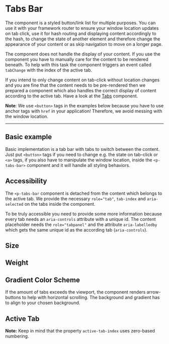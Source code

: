 # Tabs Bar

The component is a styled button/link list for multiple purposes. You can use it with your framework router to ensure
your window location updates on tab click, use it for hash routing and displaying content accordingly to the hash, to change the state of another element
and therefore change the appearance of your content or as skip navigation to move on a longer page.

The component does not handle the display of your content. If you use the component you have to manually care for the
content to be rendered beneath. To help with this task the component triggers an event called `tabChange` with the index
of the active tab.

If you intend to only change content on tab-click without location changes and you are fine that the content needs to be pre-rendered then we prepared a component which also
handles the correct display of content according to the active tab. Have a look at the [Tabs](#/components/tabs) component.

**Note**: We use `<button>` tags in the examples below because you have to use anchor tags with `href`
in your application! Therefore, we avoid messing with the window location.

---

## Basic example

Basic implementation is a tab bar with tabs to switch between the content. Just put `<button>` tags if you need to change e.g. the state on tab-click or `<a>`
tags, if you also have to manipulate the window location, inside the `<p-tabs-bar>` component and it will handle all styling behaviors. 

<Playground :themeable="true">
  <template v-slot="{theme}">
    <p-tabs-bar :theme="theme">
      <button type="button">Tab One</button>
      <button type="button">Tab Two</button>
      <button type="button">Tab Three</button>
    </p-tabs-bar>
  </template>
</Playground>

<Playground :themeable="true">
  <template v-slot="{theme}">
    <p-tabs-bar :theme="theme">
      <a href="#">Tab One</a>
      <a href="#">Tab Two</a>
      <a href="#">Tab Three</a>
    </p-tabs-bar>
  </template>
</Playground>

## Accessibility

The `<p-tabs-bar` component is detached from the content which belongs to the active tab. We provide the necessary `role="tab"`, `tab-index` and `aria-selected` on the tabs inside the component.

To be truly accessible you need to provide some more information because every tab needs an `aria-controls` attribute with a unique id. The content placeholder needs the `role="tabpanel"` and the attribute `aria-labelledby`
which gets the same unique id as the according tab (`aria-controls`).

<Playground :themeable="true">
  <template v-slot="{theme}">
    <p-tabs-bar :theme="theme" ref="some-tabs-bar">
      <button type="button" aria-controls="tab-panel-1">Tab One</button>
      <button type="button" aria-controls="tab-panel-2">Tab Two</button>
      <button type="button" aria-controls="tab-panel-3">Tab Three</button>
    </p-tabs-bar>
    <div role="tabpanel" aria-labelledby="tab-panel-1" v-show="activeTabIndex === 0">
      <p-text :theme="theme">Your content of Tab 1</p-text> 
    </div>
    <div role="tabpanel" aria-labelledby="tab-panel-2" v-show="activeTabIndex === 1">
      <p-text :theme="theme">Your content of Tab 2</p-text>
    </div>
    <div role="tabpanel" aria-labelledby="tab-panel-3" v-show="activeTabIndex === 2">
      <p-text :theme="theme">Your content of Tab 3</p-text>
    </div>
  </template>
</Playground>

## Size

<Playground :themeable="true">
  <template #configurator>
    <select v-model="size">
      <option disabled>Select size</option>
      <option selected value="small">Small</option>
      <option value="medium">Medium</option>
    </select>
  </template>
  <template v-slot="{theme}">
    <p-tabs-bar :theme="theme" :size="size">
      <button type="button">Tab One</button>
      <button type="button">Tab Two</button>
      <button type="button">Tab Three</button>
    </p-tabs-bar>
  </template>
</Playground>

## Weight

<Playground :themeable="true">
  <template #configurator>
    <select v-model="weight">
      <option disabled>Select weight</option>
      <option selected value="regular">Regular</option>
      <option value="semibold">SemiBold</option>
    </select>
  </template>
  <template v-slot="{theme}">
    <p-tabs-bar :theme="theme" :weight="weight">
      <button type="button">Tab One</button>
      <button type="button">Tab Two</button>
      <button type="button">Tab Three</button>
    </p-tabs-bar>
  </template>
</Playground>

## Gradient Color Scheme

If the amount of tabs exceeds the viewport, the component renders arrow-buttons to help with horizontal scrolling.
The background and gradient has to align to your chosen background.

<Playground :themeable="true" :color-scheme="gradientColorScheme">
  <template #configurator>
    <select v-model="gradientColorScheme">
      <option disabled>Select gradient-color-scheme</option>
      <option selected value="default">Default</option>
      <option value="surface">Surface</option>
    </select>
  </template>
  <template v-slot="{theme}">
    <p-tabs-bar :theme="theme" :gradient-color-scheme="gradientColorScheme">
      <button type="button">Tab One</button>
      <button type="button">Tab Two</button>
      <button type="button">Tab Three</button>
      <button type="button">Tab Four</button>
      <button type="button">Tab Five</button>
      <button type="button">Tab Six</button>
      <button type="button">Tab Seven</button>
      <button type="button">Tab Eight</button>
      <button type="button">Tab Nine</button>
      <button type="button">Tab Ten</button>
      <button type="button">Tab Eleven</button>
      <button type="button">Tab Twelve</button>
      <button type="button">Tab Thirteen</button>
      <button type="button">Tab Fourteen</button>
      <button type="button">Tab Fifteen</button>
      <button type="button">Tab Sixteen</button>
      <button type="button">Tab Seventeen</button>
      <button type="button">Tab Eighteen</button>
      <button type="button">Tab Nineteen</button>
      <button type="button">Tab Twenty</button>
    </p-tabs-bar>
  </template>
</Playground>

## Active Tab

**Note:** Keep in mind that the property `active-tab-index` uses zero-based numbering. 

<Playground :themeable="true">
  <template v-slot="{theme}">
    <p-tabs-bar :theme="theme" active-tab-index="1">
      <button type="button">Tab One</button>
      <button type="button">Tab Two</button>
      <button type="button">Tab Three</button>
    </p-tabs-bar>
  </template>
</Playground>

<script lang="ts">
  import Vue from 'vue';
  import Component from 'vue-class-component';
  
  @Component
  export default class PlaygroundTabs extends Vue {
    public theme: string = 'light';
    public weight: string = 'semibold';
    public size: string = 'medium';
    public gradientColorScheme: string = 'surface';
    public activeTabIndex: number = 0;
    
    public mounted(): void {
      this.$refs["some-tabs-bar"].addEventListener('tabChange', (e) => {
        this.activeTabIndex = e.detail.activeTabIndex;
      });
    }
  }
</script>